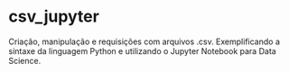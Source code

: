 # csv_jupyter
Criação, manipulação e requisições com arquivos .csv. Exemplificando a sintaxe da linguagem Python e utilizando o Jupyter Notebook para Data Science.
